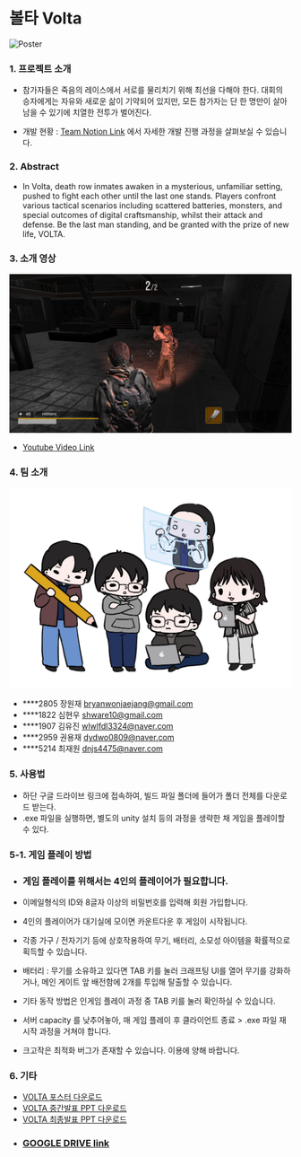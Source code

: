 
# 볼타 Volta

![Poster](images/poster.jpg)
### 1. 프로젝트 소개
  - 참가자들은 죽음의 레이스에서 서로를 물리치기 위해 최선을 다해야 한다. 대회의 승자에게는 자유와 새로운 삶이 기약되어 있지만, 모든 참가자는 단 한 명만이 살아남을 수 있기에 치열한 전투가 벌어진다.
  
  - 개발 현황 : [Team Notion Link](https://www.notion.so/57a591a23c7d48179644f7f44228c5ec?pvs=4) 에서 자세한 개발 진행 과정을 살펴보실 수 있습니다.


### 2. Abstract
  - In Volta, death row inmates awaken in a mysterious, unfamiliar setting, pushed to fight each other until the last one stands. Players confront various tactical scenarios including scattered batteries, monsters, and special outcomes of digital craftsmanship, whilst their attack and defense.
  Be the last man standing, and be granted with the prize of new life,
  VOLTA.


### 3. 소개 영상
![Example Image](images/exampleimage.png)
  - [Youtube Video Link](https://www.youtube.com/watch?v=arr2do402LA)


### 4. 팀 소개 
![Team image](images/teamphoto.jpeg)
  - ****2805 장원재 bryanwonjaejang@gmail.com
  - ****1822 심현우 shware10@gmail.com
  - ****1907 김유진 wlwlfdl3324@naver.com
  - ****2959 권용재 dydwo0809@naver.com
  - ****5214 최재원 dnjs4475@naver.com


### 5. 사용법
  - 하단 구글 드라이브 링크에 접속하여, 빌드 파일 폴더에 들어가 폴더 전체를 다운로드 받는다.
  - .exe 파일을 실행하면, 별도의 unity 설치 등의 과정을 생략한 채 게임을 플레이할 수 있다.

### 5-1. 게임 플레이 방법
  - ### 게임 플레이를 위해서는 4인의 플레이어가 필요합니다.
  - 이메일형식의 ID와 8글자 이상의 비밀번호를 입력해 회원 가입합니다.
  - 4인의 플레이어가 대기실에 모이면 카운트다운 후 게임이 시작됩니다.

  - 각종 가구 / 전자기기 등에 상호작용하여 무기, 배터리, 소모성 아이템을 확률적으로 획득할 수 있습니다.
  - 배터리 : 무기를 소유하고 있다면 TAB 키를 눌러 크래프팅 UI를 열어 무기를 강화하거나, 메인 게이트 앞 배전함에 2개를 투입해 탈출할 수 있습니다.
  - 기타 동작 방법은 인게임 플레이 과정 중 TAB 키를 눌러 확인하실 수 있습니다.

  - 서버 capacity 를 낮추어놓아, 매 게임 플레이 후 클라이언트 종료 > .exe 파일 재시작 과정을 거쳐야 합니다.
  - 크고작은 최적화 버그가 존재할 수 있습니다. 이용에 양해 바랍니다.


### 6. 기타
  - [VOLTA 포스터 다운로드](images/poster.jpg)
  - [VOLTA 중간발표 PPT 다운로드](images/midppt.pptx)
  - [VOLTA 최종발표 PPT 다운로드](images/finalppt.pptx)
  - ### [GOOGLE DRIVE link](https://drive.google.com/file/d/1pyTVlCy_j1QPuflIN8oVaLFeH23Rsjoe/view?usp=sharing)
